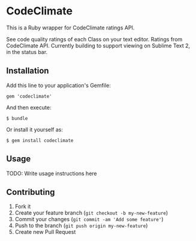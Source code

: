 # CodeClimate

This is a Ruby wrapper for CodeClimate ratings API.

See code quality ratings of each Class on your text editor. Ratings from CodeClimate API. Currently building to support viewing on Sublime Text 2, in the status bar.

## Installation

Add this line to your application's Gemfile:

    gem 'codeclimate'

And then execute:

    $ bundle

Or install it yourself as:

    $ gem install codeclimate

## Usage

TODO: Write usage instructions here

## Contributing

1. Fork it
2. Create your feature branch (`git checkout -b my-new-feature`)
3. Commit your changes (`git commit -am 'Add some feature'`)
4. Push to the branch (`git push origin my-new-feature`)
5. Create new Pull Request

